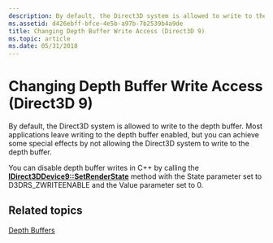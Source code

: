 ```yaml
---
description: By default, the Direct3D system is allowed to write to the depth buffer. Most applications leave writing to the depth buffer enabled, but you can achieve some special effects by not allowing the Direct3D system to write to the depth buffer.
ms.assetid: d426ebff-bfce-4e5b-a97b-7b2539b4a9de
title: Changing Depth Buffer Write Access (Direct3D 9)
ms.topic: article
ms.date: 05/31/2018
---
```


# Changing Depth Buffer Write Access (Direct3D 9)

By default, the Direct3D system is allowed to write to the depth buffer. Most applications leave writing to the depth buffer enabled, but you can achieve some special effects by not allowing the Direct3D system to write to the depth buffer.

You can disable depth buffer writes in C++ by calling the [**IDirect3DDevice9::SetRenderState**](/windows/win32/api/d3d9helper/nf-d3d9helper-idirect3ddevice9-setrenderstate) method with the State parameter set to D3DRS\_ZWRITEENABLE and the Value parameter set to 0.

## Related topics

<dl> <dt>

[Depth Buffers](depth-buffers.md)
</dt> </dl>

 

 
